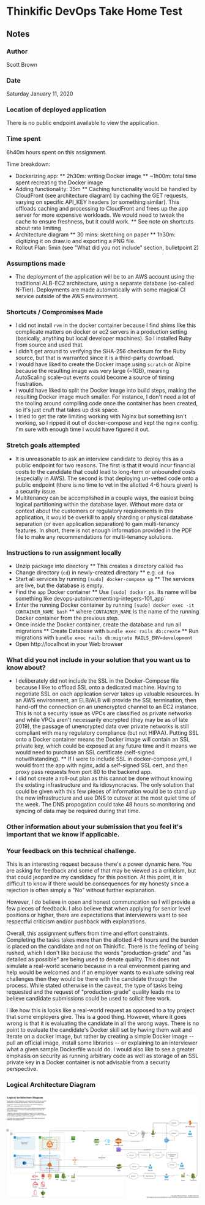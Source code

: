 # Thinkific DevOps Take Home Test

## Notes

### Author

Scott Brown

### Date

Saturday January 11, 2020

### Location of deployed application

There is no public endpoint available to view the application.

### Time spent

6h40m hours spent on this assignment.

Time breakdown: 

* Dockerizing app: 
** 2h30m: writing Docker image
** ~1h00m: total time spent recreating the Docker image
* Adding functionality: 35m
** Caching functionality would be handled by CloudFront (see architecture diagram) by caching the GET requests, varying on specific API_KEY headers (or something similar).  This offloads caching and processing to CloudFront and frees up the app server for more expensive workloads.  We would need to tweak the cache to ensure freshness, but it could work.
** See note on shortcuts about rate limiting
* Architecture diagram
** 30 mins: sketching on paper
** 1h30m: digitizing it on draw.io and exporting a PNG file.
* Rollout Plan: 5min (see "What did you not include" section, bulletpoint 2)

### Assumptions made

* The deployment of the application will be to an AWS account using the traditional ALB-EC2 architecture, using a separate database (so-called N-Tier).  Deployments are made automatically with some magical CI service outside of the AWS environment.

### Shortcuts / Compromises Made

* I did not install `rvm` in the docker container because I find shims like this complicate matters on docker or ec2 servers in a production setting (basically, anything but local developer machines).  So I installed Ruby from source and used that.
* I didn't get around to verifying the SHA-256 checksum for the Ruby source, but that is warranted since it is a third-party download.
* I would have liked to create the Docker image using `scratch` or Alpine because the resulting image was very large (~1GB), meaning AutoScaling scale-out events could become a source of timing frustration.
* I would have liked to split the Docker image into build steps, making the resulting Docker image much smaller.  For instance, I don't need a lot of the tooling around compiling code once the container has been created, so it's just cruft that takes up disk space.
* I tried to get the rate limiting working with Nginx but something isn't working, so I ripped it out of docker-compose and kept the nginx config.  I'm sure with enough time I would have figured it out.

### Stretch goals attempted

* It is unreasonable to ask an interview candidate to deploy this as a public endpoint for two reasons.  The first is that it would incur financial costs to the candidate that could lead to long-term or unbounded costs (especially in AWS).  The second is that deploying un-vetted code onto a public endpoint (there is no time to vet in the allotted 4-6 hours given) is a security issue.
* Multitenancy can be accomplished in a couple ways, the easiest being logical partitioning within the database layer.  Without more data or context about the customers or regulatory requirements in this application, it would be overkill to apply sharding or physical database separation (or even application separation) to gain multi-tenancy features.  In short, there is not enough information provided in the PDF file to make any recommendations for multi-tenancy solutions.

### Instructions to run assignment locally

* Unzip package into directory
** This creates a directory called `foo`
* Change directory (`cd`) in newly-created directory
** e.g. `cd foo`
* Start all services by running `[sudo] docker-compose up`
** The services are live, but the database is empty.
* Find the `app` Docker container
** Use `[sudo] docker ps`.  Its name will be something like devops-autoincrementing-integers-101_app`
* Enter the running Docker container by running `[sudo] docker exec -it CONTAINER_NAME bash`
** where `CONTAINER_NAME` is the name of the running Docker container from the previous step.
* Once inside the Docker container, create the database and run all migrations
** Create Database with `bundle exec rails db:create`
** Run migrations with `bundle exec rails db:migrate RAILS_ENV=development`
* Open http://localhost in your Web browser

### What did you not include in your solution that you want us to know about?

* I deliberately did not include the SSL in the Docker-Compose file because I like to offload SSL onto a dedicated machine.  Having to negotiate SSL on each application server takes up valuable resources.  In an AWS environment, an ELB/ALB will provide the SSL termination, then hand-off the connection on an unencrypted channel to an EC2 instance.  This is not a security issue as VPCs are classified as private networks and while VPCs aren't necessarily encrypted (they may be as of late 2019), the passage of unencrypted data over private networks is still compliant with many regulatory compliance (but not HIPAA).  Putting SSL onto a Docker container means the Docker image will contain an SSL private key, which could be exposed at any future time and it means we would need to purchase an SSL certificate (self-signed notwithstanding).
** If I were to include SSL in docker-compose.yml, I would front the app with nginx, add a self-signed SSL cert, and then proxy pass requests from port 80 to the backend app.
* I did not create a roll-out plan as this cannot be done without knowing the existing infrastructure and its idiosyncracies.  The only solution that could be given with this few pieces of information would be to stand up the new infrastructure and use DNS to cutover at the most quiet time of the week.  The DNS propogation could take 48 hours so monitoring and syncing of data may be required during that time.

### Other information about your submission that you feel it's important that we know if applicable.

### Your feedback on this technical challenge.

This is an interesting request because there's a power dynamic here.  You are asking for feedback and some of that may be viewed as a criticism, but that could jeopardize my candidacy for this position.  At this point, it is difficult to know if there would be consequences for my honesty since a rejection is often simply a "No" without further explanation.

However, I do believe in open and honest communcation so I will provide a few pieces of feedback.  I also believe that when applying for senior level positions or higher, there are expectations that interviewers want to see respectful criticism and/or pushback with explanations.

Overall, this assignment suffers from time and effort constraints.   Completing the tasks takes more than the allotted 4-6 hours and the burden is placed on the candidate and not on Thinkific.  There is the feeling of being rushed, which I don't like because the words "production-grade" and "as detailed as possible" are being used to denote quality.  This does not simulate a real-world scenario because in a real environment pairing and help would be welcomed and if an employer wants to evaluate solving real challenges then they would be there with the candidate through the process.  While stated otherwise in the caveat, the type of tasks being requested and the request of "production-grade" quality leads me to believe candidate submissions could be used to solicit free work.

I like how this is looks like a real-world request as opposed to a toy project that some employers give.  This is a good thing.  However, where it goes wrong is that it is evaluating the candidate in all the wrong ways.  There is no point to evaluate the candidate's Docker skill set by having them wait and iterate on a docker image, but rather by creating a simple Docker image -- pull an official image, install some libraries -- or explaining to an interviewer what a given sample Dockerfile would do.  I would also like to see a greater emphasis on security as running arbitrary code as well as storage of an SSL private key in a Docker container is not advisable from a security perspective.

### Logical Architecture Diagram

![Logical Architecture](architecture.png)
